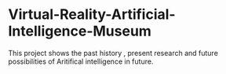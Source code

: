 # Virtual-Reality-Artificial-Intelligence-Museum

This project shows the past history , present research  and future possibilities of Aritifical intelligence in future.

